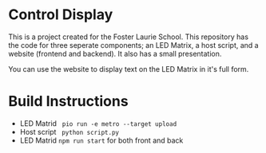 # Control Display
This is a project created for the Foster Laurie School. This repository has the code for three seperate components; an LED Matrix, a host script, and a website (frontend and backend). It also has a small presentation.

You can use the website to display text on the LED Matrix in it's full form. 

# Build Instructions
- LED Matrid
` pio run -e metro --target upload`
- Host script
` python script.py`
- LED Matrid
 `npm run start` for both front and back

